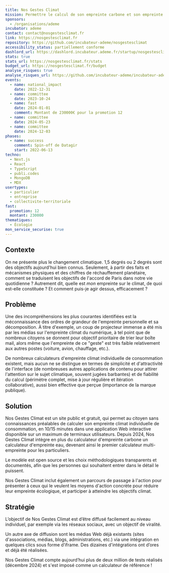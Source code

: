 ```yaml
---
title: Nos Gestes Climat
mission: Permettre le calcul de son empreinte carbone et son empreinte eau et le passage à l'action pour la réduire
sponsors:
  - /organisations/ademe
incubator: ademe
contact: contact@nosgestesclimat.fr
link: https://nosgestesclimat.fr
repository: https://github.com/incubateur-ademe/nosgestesclimat
accessibility_status: partiellement conforme
dashlord_url: https://dashlord.incubateur.ademe.fr/startup/nosgestesclimat
stats: true
stats_url: https://nosgestesclimat.fr/stats
budget_url: https://nosgestesclimat.fr/budget
analyse_risques: true
analyse_risques_url: https://github.com/incubateur-ademe/incubateur-ademe/blob/master/SECURITY.md
events:
  - name: national_impact
    date: 2022-12-31
  - name: committee
    date: 2023-10-24
  - name: fast
    date: 2024-01-01
    comment: Montant de 230000€ pour la promotion 12
  - name: committee
    date: 2024-05-23
  - name: committee
    date: 2024-12-03
phases:
  - name: success
    comment: Spin-off de Datagir
    start: 2022-06-13
techno:
  - Next.js
  - React
  - TypeScript
  - publi.codes
  - MongoDB
  - MDX
usertypes:
  - particulier
  - entreprise
  - collectivite-territoriale
fast:
  promotion: 12
  montant: 230000
thematiques:
  - Écologie
mon_service_securise: true
---
```

## Contexte

On ne présente plus le changement climatique. 1,5 degrés ou 2 degrés sont des objectifs aujourd'hui bien connus. Seulement, à partir des faits et mécanismes physiques et des chiffres de réchauffement planétaire, comment se traduisent les objectifs de l'accord de Paris dans notre vie quotidienne ? Autrement dit, quelle est *mon* empreinte sur le climat, de quoi est-elle constituée ? Et comment puis-je agir dessus, efficacement ?

## Problème

Une des incompréhensions les plus courantes identifiées est la méconnaissance des ordres de grandeur de l'empreinte personnelle et sa décomposition. À titre d'exemple, un coup de projecteur immense a été mis par les médias sur l'empreinte climat du numérique, à tel point que de nombreux citoyens se donnent pour objectif prioritaire de trier leur boîte mail, alors même que l'empreinte de ce "geste" est très faible relativement aux autres postes (voiture, avion, chauffage, etc.).

De nombreux calculateurs d'empreinte climat individuelle de consommation existent, mais aucun ne se distingue en termes de simplicité et d'attractivité de l'interface (de nombreuses autres applications de contenu pour attirer l'attention sur le sujet climatique, souvent jugées barbantes) et de fiabilité du calcul (périmètre complet, mise à jour régulière et itération collaborative), aussi bien effective que perçue (importance de la marque publique). 

## Solution

Nos Gestes Climat est un site public et gratuit, qui permet au citoyen sans connaissances préalables de calculer son empreinte climat individuelle de consommation, en 10/15 minutes dans une application Web interactive disponible sur un maximum de terminaux utilisateurs. Depuis 2024, Nos Gestes Climat intègre en plus du calculateur d'empreinte carbone un calculateur d'empreinte eau, devenant ainsi le premier calculateur multi-empreinte pour les particuliers. 

Le modèle est open source et les choix méthodologiques transparents et documentés, afin que les personnes qui souhaitent entrer dans le détail le puissent.

Nos Gestes Climat inclut également un parcours de passage à l'action pour présenter à ceux qui le veulent les moyens d'action concrète pour réduire leur empreinte écologique, et participer à atteindre les objectifs climat.

## Stratégie

L’objectif de Nos Gestes Climat est d’être diffusé facilement au niveau individuel, par exemple via les réseaux sociaux, avec un objectif de viralité.

Un autre axe de diffusion sont les médias Web déjà existants (sites d'associations, médias, blogs, administrations, etc.) via une intégration en quelques clics sous forme d’iframe. Des dizaines d'intégrations ont d’ores et déjà été réalisées.

Nos Gestes Climat compte aujourd’hui plus de deux million de tests réalisés (décembre 2024) et s'est imposé comme un calculateur de référence !